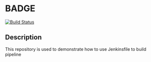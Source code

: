 # BADGE

[![Build Status](http://ec2-54-146-71-1.compute-1.amazonaws.com/buildStatus/icon?job=student-list)](http://ec2-54-146-71-1.compute-1.amazonaws.com/job/student-list/)

## Description

This repository is used to demonstrate how to use Jenkinsfile to build pipeline

